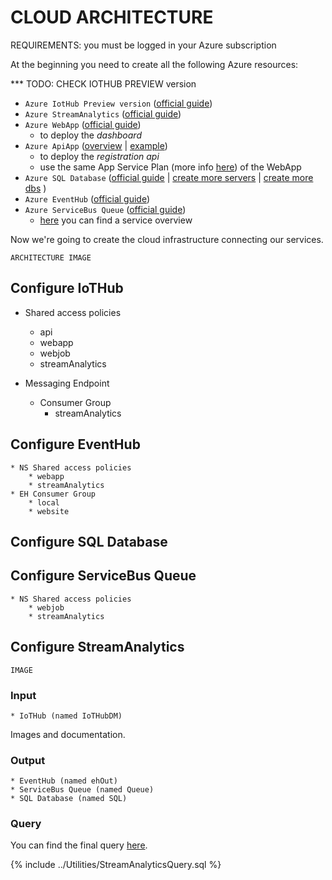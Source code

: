 # CLOUD ARCHITECTURE

REQUIREMENTS: you must be logged in your Azure subscription

At the beginning you need to create all the following Azure resources:

*** TODO: CHECK IOTHUB PREVIEW version

* `Azure IotHub Preview version` ([official guide](https://docs.microsoft.com/en-us/azure/iot-hub/iot-hub-create-through-portal))
* `Azure StreamAnalytics` ([official guide](https://docs.microsoft.com/en-us/azure/stream-analytics/stream-analytics-create-a-job))
* `Azure WebApp` ([official guide](https://docs.microsoft.com/en-us/azure/app-service-web/app-service-web-how-to-create-a-web-app-in-an-ase))
    * to deploy the *dashboard*
* `Azure ApiApp` ([overview](https://docs.microsoft.com/en-us/azure/app-service-api/app-service-api-apps-why-best-platform) | [example](https://docs.microsoft.com/en-us/azure/app-service-api/app-service-api-dotnet-get-started))
    * to deploy the *registration api*
    * use the same App Service Plan (more info [here](https://docs.microsoft.com/en-us/azure/app-service/app-service-value-prop-what-is)) of the WebApp
* `Azure SQL Database`  ([official guide](https://docs.microsoft.com/en-us/azure/sql-database/sql-database-get-started)
                        | [create more servers](https://github.com/Microsoft/azure-docs/blob/master/articles/sql-database/sql-database-create-servers.md)
                        | [create more dbs](https://github.com/Microsoft/azure-docs/blob/master/articles/sql-database/sql-database-create-databases.md)
                        ) 
* `Azure EventHub` ([official guide](https://docs.microsoft.com/en-us/azure/event-hubs/event-hubs-csharp-ephcs-getstarted))
* `Azure ServiceBus Queue` ([official guide](https://docs.microsoft.com/en-us/azure/service-bus-messaging/service-bus-dotnet-get-started-with-queues#2-create-a-queue-using-the-azure-portal))
    * [here](https://docs.microsoft.com/en-us/azure/service-bus-messaging/service-bus-queues-topics-subscriptions) you can find a service overview


Now we're going to create the cloud infrastructure connecting our services.

```
ARCHITECTURE IMAGE
```

## Configure IoTHub 

* Shared access policies 
    * api
    * webapp
    * webjob
    * streamAnalytics

* Messaging Endpoint
    * Consumer Group
        * streamAnalytics

## Configure EventHub
    * NS Shared access policies 
        * webapp
        * streamAnalytics
    * EH Consumer Group
        * local
        * website


## Configure SQL Database



## Configure ServiceBus Queue
    * NS Shared access policies 
        * webjob
        * streamAnalytics


## Configure StreamAnalytics

```
IMAGE
```

### Input
    * IoTHub (named IoTHubDM)
Images and documentation.

### Output
    * EventHub (named ehOut)
    * ServiceBus Queue (named Queue)
    * SQL Database (named SQL)

### Query
You can find the final query [here](../Utilities/StreamAnalyticsQuery.sql).

{% include ../Utilities/StreamAnalyticsQuery.sql %}




